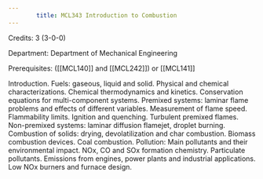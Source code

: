 ```yaml
---
        title: MCL343 Introduction to Combustion
---
```

Credits: 3 (3-0-0)

Department: Department of Mechanical Engineering

Prerequisites: ([[MCL140]] and [[MCL242]]) or [[MCL141]]

Introduction. Fuels: gaseous, liquid and solid. Physical and chemical characterizations. Chemical thermodynamics and kinetics. Conservation equations for multi-component systems. Premixed systems: laminar flame problems and effects of different variables. Measurement of flame speed. Flammability limits. Ignition and quenching. Turbulent premixed flames. Non-premixed systems: laminar diffusion flamejet, droplet burning. Combustion of solids: drying, devolatilization and char combustion. Biomass combustion devices. Coal combustion. Pollution: Main pollutants and their environmental impact. NOx, CO and SOx formation chemistry. Particulate pollutants. Emissions from engines, power plants and industrial applications. Low NOx burners and furnace design.